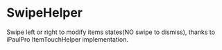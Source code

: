 # SwipeHelper
Swipe left or right to modify items states(NO swipe to dismiss), thanks to iPaulPro ItemTouchHelper implementation. 
